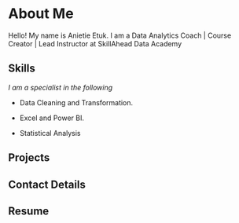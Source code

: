 # About Me
Hello! My name is Anietie Etuk. I am a Data Analytics Coach | Course Creator | Lead Instructor at SkillAhead Data Academy

## Skills
*I am a specialist in the following*

- Data Cleaning and Transformation.
  
- Excel and Power BI.
  
- Statistical Analysis
  
## Projects

## Contact Details

## Resume

